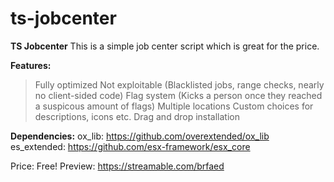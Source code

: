 # ts-jobcenter

**TS Jobcenter**
This is a simple job center script which is great for the price.

__**Features:**__
> Fully optimized
> Not exploitable (Blacklisted jobs, range checks, nearly no client-sided code)
> Flag system (Kicks a person once they reached a suspicous amount of flags)
> Multiple locations
> Custom choices for descriptions, icons etc.
> Drag and drop installation

**Dependencies:**
ox_lib: https://github.com/overextended/ox_lib
es_extended: https://github.com/esx-framework/esx_core

Price: Free!
Preview: https://streamable.com/brfaed 
